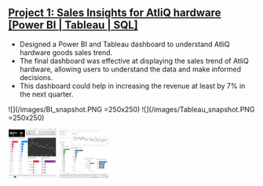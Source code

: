 
## [Project 1: Sales Insights for AtliQ hardware [Power BI | Tableau | SQL]](https://github.com/Inder-rana/Project_portfolio/tree/main/Sales_insights)
*  Designed a Power BI and Tableau dashboard to understand AtliQ hardware goods sales trend.
*  The final dashboard was effective at displaying the sales trend of AtliQ hardware, allowing users to understand the data and make informed decisions.
*  This dashboard could help in increasing the revenue at least by 7% in the next quarter. 

![](/images/BI_snapshot.PNG =250x250) ![](/images/Tableau_snapshot.PNG =250x250)

<img src="/images/BI_snapshot.PNG" width="100" height="100">  <img src="/images/Tableau_snapshot.PNG" width="100" height="100">





